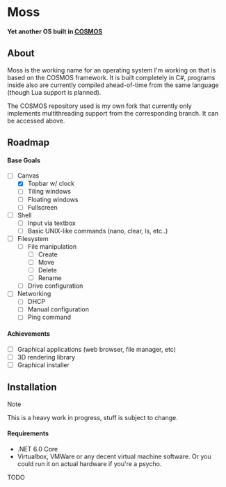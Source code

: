 # Moss
<b>Yet another OS built in [COSMOS](https://github.com/oliverrctrl/Cosmos "COSMOS")</b></br>
## About
Moss is the working name for an operating system I'm working on that is based on the COSMOS framework. It is built completely in C#, programs inside also are currently compiled ahead-of-time from the same language (though Lua support is planned).

The COSMOS repository used is my own fork that currently only implements multithreading support from the corresponding branch. It can be accessed above.

## Roadmap
#### Base Goals
- [ ] Canvas
    - [x] Topbar w/ clock
    - [ ] Tiling windows
    - [ ] Floating windows
    - [ ] Fullscreen
- [ ] Shell
   - [ ] Input via textbox
   - [ ] Basic UNIX-like commands (nano, clear, ls, etc..)
- [ ] Filesystem
   - [ ] File manipulation
       - [ ] Create
       - [ ] Move
       - [ ] Delete
       - [ ] Rename
  - [ ] Drive configuration
- [ ] Networking
   - [ ] DHCP
   - [ ] Manual configuration
   - [ ] Ping command

#### Achievements
- [ ] Graphical applications (web browser, file manager, etc)
- [ ] 3D rendering library
- [ ] Graphical installer

## Installation
> [!NOTE]
> This is a heavy work in progress, stuff is subject to change.

#### Requirements
- .NET 6.0 Core
- Virtualbox, VMWare or any decent virtual machine software. Or you could run it on actual hardware if you're a psycho.

TODO

